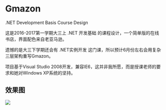 # Gmazon
.NET Development Basis Course Design

这是2016-2017第一学期大三上 .NET 开发基础 的课程设计，一个简单版的在线书店，界面配色来自老亚马逊。

遗憾的是大三下学期还会有 .NET实例开发 这门课，所以预计6月份左右会用复杂三层架构重写Gmazon。

项目基于Visual Studio 2008开发，兼容IE6，这并非我所愿，而是授课老师的要求和她对Windows XP系统的坚持。

## 效果图
![](https://camo.githubusercontent.com/b4aca4ede8bdde2ae248ca7cb68a167515043796/687474703a2f2f7778312e73696e61696d672e636e2f6c617267652f39636265343239666c793166656f6d6a77646731396a3231303230747a307a6e2e6a7067) 
